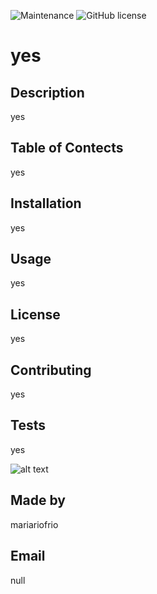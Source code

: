 
  ![Maintenance](https://img.shields.io/static/v1??style=social&logo=appveyor=label=Progress=&color=<blueviolet>)
  ![GitHub license](https://img.shields.io/badge/license-MIT-blue.svg)

# yes

## Description
yes

## Table of Contects
yes

## Installation
yes

## Usage
yes

##  License 
yes 

## Contributing
yes

##  Tests
yes

![alt text](https://avatars3.githubusercontent.com/u/60011668?v=4)

## Made by 
mariariofrio
## Email
null

